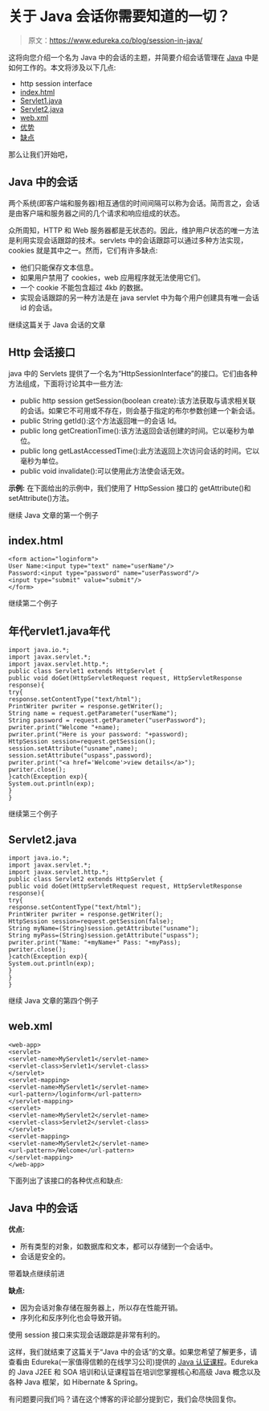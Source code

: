 # 关于 Java 会话你需要知道的一切？

> 原文：<https://www.edureka.co/blog/session-in-java/>

这将向您介绍一个名为 Java 中的会话的主题，并简要介绍会话管理在 [Java](https://www.edureka.co/blog/java-tutorial/) 中是如何工作的。本文将涉及以下几点:

*   http session interface
*   [index.html](#index.html)
*   [Servlet1.java](#Servlet1.java)
*   [Servlet2.java](#Servlet2.java)
*   [web.xml](#web.xml)
*   [优势](#Advantages)
*   [缺点](#Disadvantages)

那么让我们开始吧，

## **Java 中的会话**

两个系统(即客户端和服务器)相互通信的时间间隔可以称为会话。简而言之，会话是由客户端和服务器之间的几个请求和响应组成的状态。

众所周知，HTTP 和 Web 服务器都是无状态的。因此，维护用户状态的唯一方法是利用实现会话跟踪的技术。servlets 中的会话跟踪可以通过多种方法实现，cookies 就是其中之一。然而，它们有许多缺点:

*   他们只能保存文本信息。
*   如果用户禁用了 cookies，web 应用程序就无法使用它们。
*   一个 cookie 不能包含超过 4kb 的数据。
*   实现会话跟踪的另一种方法是在 java servlet 中为每个用户创建具有唯一会话 id 的会话。

继续这篇关于 Java 会话的文章

## **Http 会话接口**

java 中的 Servlets 提供了一个名为“HttpSessionInterface”的接口。它们由各种方法组成，下面将讨论其中一些方法:

*   public http session getSession(boolean create):该方法获取与请求相关联的会话。如果它不可用或不存在，则会基于指定的布尔参数创建一个新会话。
*   public String getId():这个方法返回唯一的会话 Id。
*   public long getCreationTime():该方法返回会话创建的时间。它以毫秒为单位。
*   public long getLastAccessedTime():此方法返回上次访问会话的时间。它以毫秒为单位。
*   public void invalidate():可以使用此方法使会话无效。

**示例:** 在下面给出的示例中，我们使用了 HttpSession 接口的 getAttribute()和 setAttribute()方法。

继续 Java 文章的第一个例子

## **index.html**

```
<form action="loginform">
User Name:<input type="text" name="userName"/>
Password:<input type="password" name="userPassword"/>
<input type="submit" value="submit"/>
</form>

```

继续第二个例子

## **年代**ervlet1.java**年代**

```
import java.io.*;
import javax.servlet.*;
import javax.servlet.http.*;
public class Servlet1 extends HttpServlet {
public void doGet(HttpServletRequest request, HttpServletResponse response){
try{
response.setContentType("text/html");
PrintWriter pwriter = response.getWriter();
String name = request.getParameter("userName");
String password = request.getParameter("userPassword");
pwriter.print("Welcome "+name);
pwriter.print("Here is your password: "+password);
HttpSession session=request.getSession();
session.setAttribute("usname",name);
session.setAttribute("uspass",password);
pwriter.print("<a href='Welcome'>view details</a>");
pwriter.close();
}catch(Exception exp){
System.out.println(exp);
}
}

```

继续第三个例子

## **Servlet2.java**

```
import java.io.*;
import javax.servlet.*;
import javax.servlet.http.*;
public class Servlet2 extends HttpServlet {
public void doGet(HttpServletRequest request, HttpServletResponse response){
try{
response.setContentType("text/html");
PrintWriter pwriter = response.getWriter();
HttpSession session=request.getSession(false);
String myName=(String)session.getAttribute("usname");
String myPass=(String)session.getAttribute("uspass");
pwriter.print("Name: "+myName+" Pass: "+myPass);
pwriter.close();
}catch(Exception exp){
System.out.println(exp);
}
}
}

```

继续 Java 文章的第四个例子

## **web.xml**

```
<web-app>
<servlet>
<servlet-name>MyServlet1</servlet-name>
<servlet-class>Servlet1</servlet-class>
</servlet>
<servlet-mapping>
<servlet-name>MyServlet1</servlet-name>
<url-pattern>/loginform</url-pattern>
</servlet-mapping>
<servlet>
<servlet-name>MyServlet2</servlet-name>
<servlet-class>Servlet2</servlet-class>
</servlet>
<servlet-mapping>
<servlet-name>MyServlet2</servlet-name>
<url-pattern>/Welcome</url-pattern>
</servlet-mapping>
</web-app>

```

下面列出了该接口的各种优点和缺点:

## **Java 中的会话**

**优点:**

*   所有类型的对象，如数据库和文本，都可以存储到一个会话中。
*   会话是安全的。

带着缺点继续前进

**缺点:**

*   因为会话对象存储在服务器上，所以存在性能开销。
*   序列化和反序列化也会导致开销。

使用 session 接口来实现会话跟踪是非常有利的。

这样，我们就结束了这篇关于“Java 中的会话”的文章。如果您希望了解更多，请查看由 Edureka(一家值得信赖的在线学习公司)提供的  [Java 认证课程](https://www.edureka.co/java-j2ee-training-course)。Edureka 的 Java J2EE 和 SOA 培训和认证课程旨在培训您掌握核心和高级 Java 概念以及各种 Java 框架，如 Hibernate & Spring。

有问题要问我们吗？请在这个博客的评论部分提到它，我们会尽快回复你。